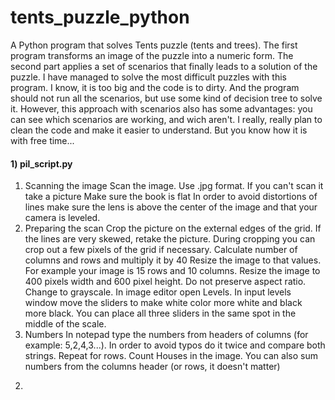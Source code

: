 # tents_puzzle_python
A Python program that solves Tents puzzle (tents and trees). The first program transforms an image of the puzzle into a numeric form. The second part applies a set of scenarios that finally leads to a solution of the puzzle. I have managed to solve the most difficult puzzles with this program. I know, it is too big and the code is to dirty. And the program should not run all the scenarios, but use some kind of decision tree to solve it. However, this approach with scenarios also has some advantages: you can see which scenarios are working, and wich aren't.
I really, really plan to clean the code and make it easier to understand. But you know how it is with free time...

#### 1) pil_script.py ####
1. Scanning the image
Scan the image. Use .jpg format.
If you can't scan it take a picture
Make sure the book is flat
In order to avoid distortions of lines make sure the lens is above the center of the image and that your camera is leveled.
2. Preparing the scan
Crop the picture on the external edges of the grid. If the lines are very skewed, retake the picture. During cropping you can crop out a few pixels of the grid if necessary.
Calculate number of columns and rows and multiply it by 40
Resize the image to that values. For example your image is 15 rows and 10 columns. Resize the image to 400 pixels width and 600 pixel height. Do not preserve aspect ratio.
Change to grayscale. In image editor open Levels. In input levels window move the sliders to make white color more white  and black more black. You can place all three sliders in the same spot in the middle of the scale.
3. Numbers
In notepad type the numbers from headers of columns (for example: 5,2,4,3...). In order to avoid typos do it twice and compare both strings. Repeat for rows.
Count Houses in the image. You can also sum numbers from the columns header (or rows, it doesn't matter)

2)
